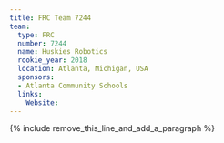 ```yaml
---
title: FRC Team 7244
team:
  type: FRC
  number: 7244
  name: Huskies Robotics
  rookie_year: 2018
  location: Atlanta, Michigan, USA
  sponsors:
  - Atlanta Community Schools
  links:
    Website:
---
```


{% include remove_this_line_and_add_a_paragraph %}